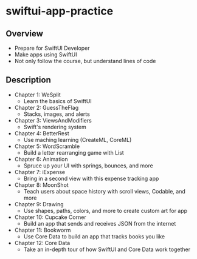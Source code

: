 # swiftui-app-practice

## Overview
- Prepare for SwiftUI Developer
- Make apps using SwiftUI
- Not only follow the course, but understand lines of code

## Description
- Chapter 1: WeSplit
  - Learn the basics of SwiftUI
- Chapter 2: GuessTheFlag
  - Stacks, images, and alerts
- Chapter 3: ViewsAndModifiers
  - Swift's rendering system
- Chapter 4: BetterRest
  - Use maching learning (CreateML, CoreML)
- Chapter 5: WordScramble
  - Build a letter rearranging game with List
- Chapter 6: Animation
  - Spruce up your UI with springs, bounces, and more
- Chapter 7: iExpense
  - Bring in a second view with this expense tracking app
- Chapter 8: MoonShot
  - Teach users about space history with scroll views, Codable, and more
- Chapter 9: Drawing
  - Use shapes, paths, colors, and more to create custom art for app
- Chapter 10: Cupcake Corner
  - Build an app that sends and receives JSON from the internet
- Chapter 11: Bookworm
  - Use Core Data to build an app that tracks books you like
- Chapter 12: Core Data
  - Take an in-depth tour of how SwiftUI and Core Data work together
